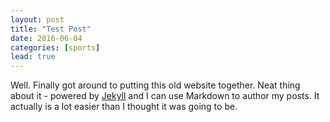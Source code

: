 ```yaml
---
layout: post
title: "Test Post"
date: 2016-06-04
categories: [sports]
lead: true
---
```


Well. Finally got around to putting this old website together. Neat thing about it - powered by [Jekyll](http://jekyllrb.com) and I can use Markdown to author my posts. It actually is a lot easier than I thought it was going to be.